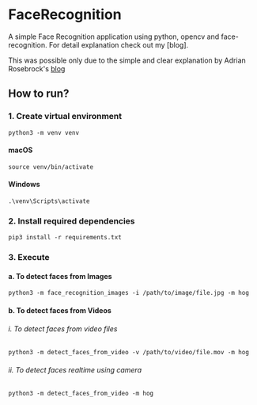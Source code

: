 # FaceRecognition

A simple Face Recognition application using python, opencv and face-recognition. For detail explanation check out my [blog].

This was possible only due to the simple and clear explanation by Adrian Rosebrock's [blog](https://www.pyimagesearch.com/2018/06/18/face-recognition-with-opencv-python-and-deep-learning/)

## How to run?

### 1. Create virtual environment

```shell
python3 -m venv venv
```

#### macOS
```shell
source venv/bin/activate
```

#### Windows
```shell
.\venv\Scripts\activate
```

### 2. Install required dependencies

```shell
pip3 install -r requirements.txt
```

### 3. Execute

#### a. To detect faces from Images
```shell
python3 -m face_recognition_images -i /path/to/image/file.jpg -m hog
```

#### b. To detect faces from Videos

###### i. To detect faces from video files
```shell
python3 -m detect_faces_from_video -v /path/to/video/file.mov -m hog
```

###### ii. To detect faces realtime using camera
```shell
python3 -m detect_faces_from_video -m hog
```
